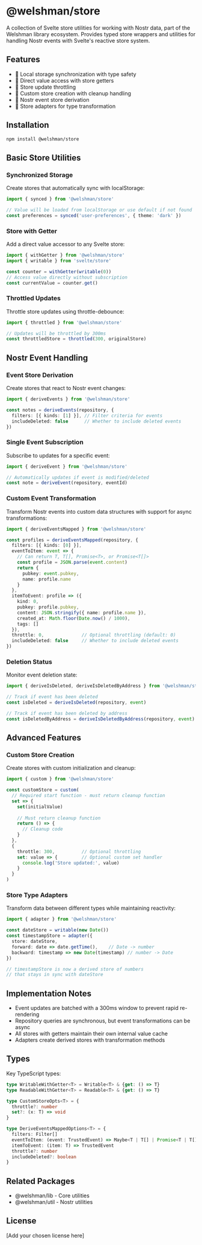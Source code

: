 # @welshman/store

A collection of Svelte store utilities for working with Nostr data, part of the Welshman library ecosystem. Provides typed store wrappers and utilities for handling Nostr events with Svelte's reactive store system.

## Features

- 🔄 Local storage synchronization with type safety
- 🎯 Direct value access with store getters
- 🚦 Store update throttling
- 🔧 Custom store creation with cleanup handling
- 🔄 Nostr event store derivation
- 🎨 Store adapters for type transformation

## Installation

```bash
npm install @welshman/store
```

## Basic Store Utilities

### Synchronized Storage

Create stores that automatically sync with localStorage:

```typescript
import { synced } from '@welshman/store'

// Value will be loaded from localStorage or use default if not found
const preferences = synced('user-preferences', { theme: 'dark' })
```

### Store with Getter

Add a direct value accessor to any Svelte store:

```typescript
import { withGetter } from '@welshman/store'
import { writable } from 'svelte/store'

const counter = withGetter(writable(0))
// Access value directly without subscription
const currentValue = counter.get()
```

### Throttled Updates

Throttle store updates using throttle-debounce:

```typescript
import { throttled } from '@welshman/store'

// Updates will be throttled by 300ms
const throttledStore = throttled(300, originalStore)
```

## Nostr Event Handling

### Event Store Derivation

Create stores that react to Nostr event changes:

```typescript
import { deriveEvents } from '@welshman/store'

const notes = deriveEvents(repository, {
  filters: [{ kinds: [1] }], // Filter criteria for events
  includeDeleted: false      // Whether to include deleted events
})
```

### Single Event Subscription

Subscribe to updates for a specific event:

```typescript
import { deriveEvent } from '@welshman/store'

// Automatically updates if event is modified/deleted
const note = deriveEvent(repository, eventId)
```

### Custom Event Transformation

Transform Nostr events into custom data structures with support for async transformations:

```typescript
import { deriveEventsMapped } from '@welshman/store'

const profiles = deriveEventsMapped(repository, {
  filters: [{ kinds: [0] }],
  eventToItem: event => {
    // Can return T, T[], Promise<T>, or Promise<T[]>
    const profile = JSON.parse(event.content)
    return {
      pubkey: event.pubkey,
      name: profile.name
    }
  },
  itemToEvent: profile => ({
    kind: 0,
    pubkey: profile.pubkey,
    content: JSON.stringify({ name: profile.name }),
    created_at: Math.floor(Date.now() / 1000),
    tags: []
  }),
  throttle: 0,              // Optional throttling (default: 0)
  includeDeleted: false     // Whether to include deleted events
})
```

### Deletion Status

Monitor event deletion state:

```typescript
import { deriveIsDeleted, deriveIsDeletedByAddress } from '@welshman/store'

// Track if event has been deleted
const isDeleted = deriveIsDeleted(repository, event)

// Track if event has been deleted by address
const isDeletedByAddress = deriveIsDeletedByAddress(repository, event)
```

## Advanced Features

### Custom Store Creation

Create stores with custom initialization and cleanup:

```typescript
import { custom } from '@welshman/store'

const customStore = custom(
  // Required start function - must return cleanup function
  set => {
    set(initialValue)
    
    // Must return cleanup function
    return () => {
      // Cleanup code
    }
  },
  {
    throttle: 300,          // Optional throttling
    set: value => {         // Optional custom set handler
      console.log('Store updated:', value)
    }
  }
)
```

### Store Type Adapters

Transform data between different types while maintaining reactivity:

```typescript
import { adapter } from '@welshman/store'

const dateStore = writable(new Date())
const timestampStore = adapter({
  store: dateStore,
  forward: date => date.getTime(),    // Date -> number
  backward: timestamp => new Date(timestamp) // number -> Date
})

// timestampStore is now a derived store of numbers
// that stays in sync with dateStore
```

## Implementation Notes

- Event updates are batched with a 300ms window to prevent rapid re-rendering
- Repository queries are synchronous, but event transformations can be async
- All stores with getters maintain their own internal value cache
- Adapters create derived stores with transformation methods

## Types

Key TypeScript types:

```typescript
type WritableWithGetter<T> = Writable<T> & {get: () => T}
type ReadableWithGetter<T> = Readable<T> & {get: () => T}

type CustomStoreOpts<T> = {
  throttle?: number
  set?: (x: T) => void
}

type DeriveEventsMappedOptions<T> = {
  filters: Filter[]
  eventToItem: (event: TrustedEvent) => Maybe<T | T[] | Promise<T | T[]>>
  itemToEvent: (item: T) => TrustedEvent
  throttle?: number
  includeDeleted?: boolean
}
```

## Related Packages

- @welshman/lib - Core utilities
- @welshman/util - Nostr utilities

## License

[Add your chosen license here]